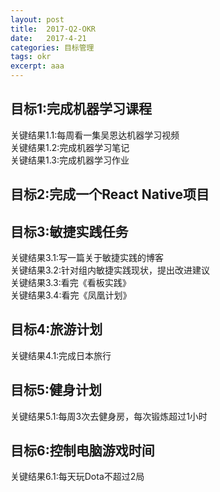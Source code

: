 ```yaml
---
layout: post
title:  2017-Q2-OKR
date:   2017-4-21
categories: 目标管理
tags: okr
excerpt: aaa
---
```


## 目标1:完成机器学习课程
关键结果1.1:每周看一集吴恩达机器学习视频  
关键结果1.2:完成机器学习笔记  
关键结果1.3:完成机器学习作业
## 目标2:完成一个React Native项目


## 目标3:敏捷实践任务
关键结果3.1:写一篇关于敏捷实践的博客  
关键结果3.2:针对组内敏捷实践现状，提出改进建议  
关键结果3.3:看完《看板实践》  
关键结果3.4:看完《凤凰计划》  

## 目标4:旅游计划
关键结果4.1:完成日本旅行

## 目标5:健身计划
关键结果5.1:每周3次去健身房，每次锻炼超过1小时

## 目标6:控制电脑游戏时间
关键结果6.1:每天玩Dota不超过2局

